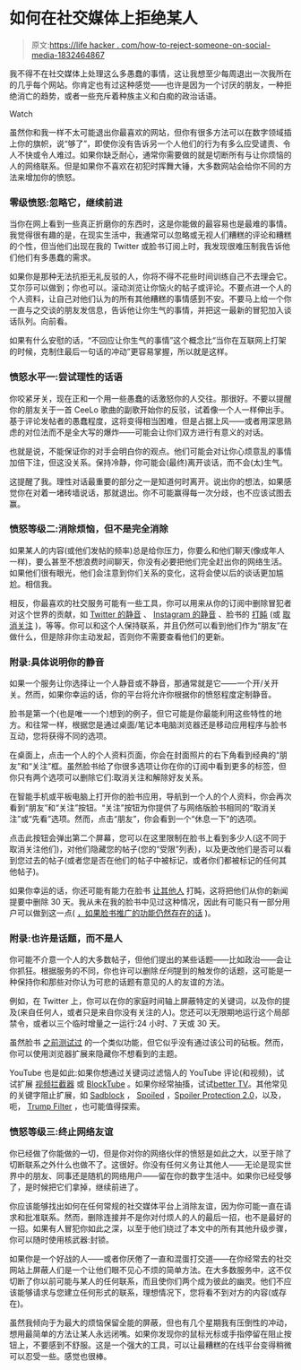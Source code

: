 # 如何在社交媒体上拒绝某人

> 原文:[https://life hacker . com/how-to-reject-someone-on-social-media-1832464867](https://lifehacker.com/how-to-reject-someone-on-social-media-1832464867)

我不得不在社交媒体上处理这么多愚蠢的事情，这让我想至少每周退出一次我所在的几乎每个网站。你肯定也有过这种感觉——也许是因为一个讨厌的朋友，一种拒绝消亡的趋势，或者一些充斥着种族主义和白痴的政治话语。

Watch

虽然你和我一样不太可能退出你最喜欢的网站，但你有很多方法可以在数字领域插上你的旗帜，说“够了”，即使你没有告诉另一个人他们的行为有多么应受谴责、令人不快或令人难过。如果你缺乏耐心，通常你需要做的就是切断所有与让你烦恼的人的网络联系。但是如果你不喜欢在初犯时挥舞大锤，大多数网站会给你不同的方法来增加你的愤怒。

### 零级愤怒:忽略它，继续前进

当你在网上看到一些真正折磨你的东西时，这是你能做的最容易也是最难的事情。我觉得很有趣的是，在现实生活中，我通常可以忽略或无视人们糟糕的评论和糟糕的个性，但当他们出现在我的 Twitter 或脸书订阅上时，我发现很难压制我告诉他们他们有多愚蠢的需求。

如果你是那种无法抗拒无礼反驳的人，你将不得不花些时间训练自己不去理会它。艾尔莎可以做到；你也可以。滚动浏览让你恼火的帖子或评论。不要点进一个人的个人资料，让自己对他们认为的所有其他糟糕的事情感到不安。不要马上给一个你一直与之交谈的朋友发信息，告诉他让你生气的事情，并把这一最新的冒犯加入谈话队列。向前看。

如果有什么安慰的话，“不回应让你生气的事情”这个概念比“当你在互联网上打架的时候，克制住最后一句话的冲动”更容易掌握，所以就是这样。

### 愤怒水平一:尝试理性的话语

你咬紧牙关，现在正和一个用一些愚蠢的话激怒你的人交往。那很好。不要以提醒你的朋友关于一首 CeeLo 歌曲的副歌开始你的反驳，试着像一个人一样伸出手。基于评论发帖者的愚蠢程度，这将变得相当困难，但是占据上风——或者用深思熟虑的对位法而不是全大写的爆炸——可能会让你们双方进行有意义的对话。

也就是说，不能保证你的对手会明白你的观点。他们可能会对让你心烦意乱的事情加倍下注，但这没关系。保持冷静，你可能会(最终)离开谈话，而不会(太)生气。

这提醒了我。理性对话最重要的部分之一是知道何时离开。说出你的想法，如果感觉你在对着一堵砖墙说话，那就退出。你不可能赢得每一次分歧，也不应该试图去赢。

### 愤怒等级二:消除烦恼，但不是完全消除

如果某人的内容(或他们发帖的频率)总是给你压力，你要么和他们聊天(像成年人一样)，要么甚至不想浪费时间聊天，你没有必要把他们完全赶出你的网络生活。如果他们很有眼光，他们会注意到你们关系的变化，这将会使以后的谈话更加尴尬。相信我。

相反，你最喜欢的社交服务可能有一些工具，你可以用来从你的订阅中删除冒犯者对这个世界的贡献，如 [Twitter 的静音](https://help.twitter.com/en/using-twitter/twitter-mute) 、 [Instagram 的静音](https://instagram-press.com/blog/2018/05/22/introducing-mute/) 、脸书的 [打盹](https://www.facebook.com/help/538433456491590?helpref=faq_content) (或 [取消关注](https://www.facebook.com/help/190078864497547) )，等等。你可以和这个人保持联系，并且仍然可以看到他们作为“朋友”在做什么，但是除非你主动发起，否则你不需要查看他们的更新。

### 附录:具体说明你的静音

如果一个服务让你选择让一个人静音或不静音，那通常就是它——一个开/关开关。然而，如果你幸运的话，你的平台将允许你根据你的愤怒程度定制静音。

脸书是第一个(也是唯一一个)想到的例子，但它可能是你最能利用这些特性的地方。和往常一样，根据您是通过桌面/笔记本电脑浏览器还是移动应用程序与脸书互动，您将获得不同的选项。

在桌面上，点击一个人的个人资料页面，你会在封面照片的右下角看到经典的“朋友”和“关注”框。虽然脸书给了你很多选项让你在你的订阅中看到更多的标签，但你只有两个选项可以删除它们:取消关注和解除好友关系。

在智能手机或平板电脑上打开你的脸书应用，导航到一个人的个人资料，你会再次看到“朋友”和“关注”按钮。“关注”按钮为你提供了与网络版脸书相同的“取消关注”或“先看”选项。然而，点击“朋友”，你会看到一个“休息一下”的选项。

点击此按钮会弹出第二个屏幕，您可以在这里限制在脸书上看到多少人(这不同于取消关注他们)，对他们隐藏您的帖子(您的“受限”列表)，以及更改他们是否可以看到您过去的帖子(或者您是否在他们的帖子中被标记，或者你们都被标记的任何其他帖子)。

如果你幸运的话，你还可能有能力在脸书 [让其他人](https://lifehacker.com/how-to-use-facebooks-new-snooze-feature-1821346556) 打盹，这将把他们从你的新闻提要中删除 30 天。我从未在我的脸书中见过这种情况，因此有可能只有一部分用户可以做到这一点( [，如果脸书推广的功能仍然存在的话](https://www.facebook.com/help/iphone-app/538433456491590?helpref=uf_permalink) )。

### **附录:也许是话题，而不是人**

你可能不介意一个人的大多数帖子，但他们提出的某些话题——比如政治——会让你抓狂。根据服务的不同，你也许可以删除*任何*提到的触发你的话题，这可能是一种保持你和那些对你认为可悲的话题有意见的人的友谊的方法。

例如，在 Twitter 上，你可以在你的家庭时间轴上屏蔽特定的关键词，以及你的提及(来自任何人，或者只是来自你没有关注的人)。您还可以无限期地运行这个局部禁令，或者以三个临时增量之一运行:24 小时、7 天或 30 天。

虽然脸书 [之前测试过](https://gizmodo.com/facebook-is-testing-a-snooze-feature-that-lets-your-sil-1827174258) 的一个类似功能，但它似乎没有通过该公司的砧板。然而，你可以使用浏览器扩展来隐藏你不想看到的主题。

YouTube 也是如此:如果你想通过关键词过滤恼人的 YouTube 评论(和视频)，试试扩展 [视频拦截器](https://chrome.google.com/webstore/detail/video-blocker/jknkjnpcbbgcbdbaampbjlhkcghmgfhk?hl=en) 或 [BlockTube](https://addons.mozilla.org/en-US/firefox/addon/blocktube/) 。如果你经常抽搐，试试[better TV](https://chrome.google.com/webstore/detail/betterttv/ajopnjidmegmdimjlfnijceegpefgped?hl=en)。其他常见的关键字阻止扩展，如 [Sadblock](http://sadblock.io/) ， [Spoiled](https://chrome.google.com/webstore/detail/spoiled/ofgoaiodajmkpocgdkjlokhhbpeodnci) ，[Spoiler Protection 2.0](https://chrome.google.com/webstore/detail/spoiler-protection-20/eelacikjiplnmdingehjfdjcfegclmkg)，以及，呃， [Trump Filter](http://trumpfilter.com/) ，也可能值得探索。

### 愤怒等级三:终止网络友谊

你已经做了你能做的一切，但是你对你的网络伙伴的愤怒是如此之大，以至于除了切断联系之外什么也做不了。这很好。你没有任何义务让其他人——无论是现实世界中的朋友、同事还是随机的网络用户——留在你的数字生活中。如果你已经受够了，是时候把它们拿掉，继续前进了。

你应该能够找出如何在任何常规的社交媒体平台上消除友谊，因为你可能一直在请求和批准联系。然而，删除连接并不是你对付烦人的人的最后一招，也不是最好的一招。如果有人冒犯你如此之深，以至于他们绕过了本文中的所有其他升级步骤，你可以随时使用核武器:封锁。

如果你是一个好战的人——或者你厌倦了一直和混蛋打交道——在你经常去的社交网站上屏蔽人们是一个让他们眼不见心不烦的简单方法。在大多数服务中，这不仅切断了你以前可能与某人的任何联系，而且使你们两个成为彼此的幽灵。他们不应该能够请求与您建立任何形式的联系，理想情况下，您将看不到对方的内容(或存在)。

虽然我倾向于为最大的烦恼保留全能的屏蔽，但也有几个星期我有压倒性的冲动，想用最简单的方法让某人永远闭嘴。如果你发现你的鼠标光标或手指停留在阻止按钮上，不要感到不舒服。这是一个强大的工具，可以让最糟糕的在线平台变得稍微可以忍受一些。感觉也很棒。